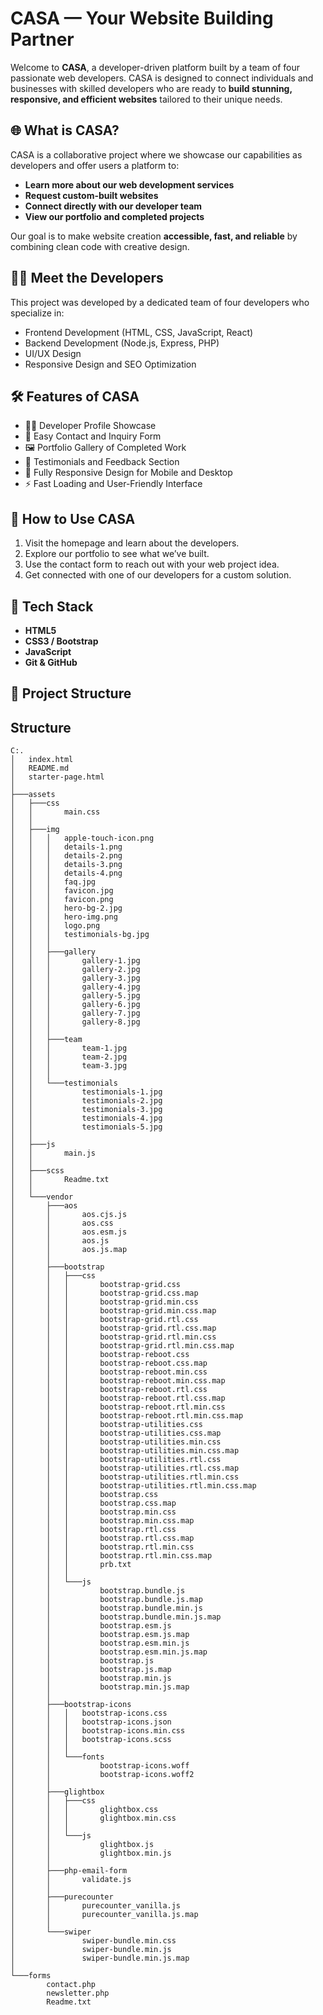 # CASA — Your Website Building Partner

Welcome to **CASA**, a developer-driven platform built by a team of four passionate web developers. CASA is designed to connect individuals and businesses with skilled developers who are ready to **build stunning, responsive, and efficient websites** tailored to their unique needs.

## 🌐 What is CASA?

CASA is a collaborative project where we showcase our capabilities as developers and offer users a platform to:

- **Learn more about our web development services**
- **Request custom-built websites**
- **Connect directly with our developer team**
- **View our portfolio and completed projects**

Our goal is to make website creation **accessible, fast, and reliable** by combining clean code with creative design.

## 👨‍💻 Meet the Developers

This project was developed by a dedicated team of four developers who specialize in:

- Frontend Development (HTML, CSS, JavaScript, React)
- Backend Development (Node.js, Express, PHP)
- UI/UX Design
- Responsive Design and SEO Optimization

## 🛠️ Features of CASA

- 🧑‍💻 Developer Profile Showcase  
- 📩 Easy Contact and Inquiry Form  
- 🖼️ Portfolio Gallery of Completed Work  
- 💬 Testimonials and Feedback Section  
- 📱 Fully Responsive Design for Mobile and Desktop  
- ⚡ Fast Loading and User-Friendly Interface  

## 🚀 How to Use CASA

1. Visit the homepage and learn about the developers.
2. Explore our portfolio to see what we’ve built.
3. Use the contact form to reach out with your web project idea.
4. Get connected with one of our developers for a custom solution.

## 🧪 Tech Stack

- **HTML5**
- **CSS3 / Bootstrap**
- **JavaScript**
- **Git & GitHub**

## 📁 Project Structure
## Structure
    C:.
    │   index.html
    │   README.md
    │   starter-page.html
    │
    ├───assets
    │   ├───css
    │   │       main.css
    │   │
    │   ├───img
    │   │   │   apple-touch-icon.png
    │   │   │   details-1.png
    │   │   │   details-2.png
    │   │   │   details-3.png
    │   │   │   details-4.png
    │   │   │   faq.jpg
    │   │   │   favicon.jpg
    │   │   │   favicon.png
    │   │   │   hero-bg-2.jpg
    │   │   │   hero-img.png
    │   │   │   logo.png
    │   │   │   testimonials-bg.jpg
    │   │   │
    │   │   ├───gallery
    │   │   │       gallery-1.jpg
    │   │   │       gallery-2.jpg
    │   │   │       gallery-3.jpg
    │   │   │       gallery-4.jpg
    │   │   │       gallery-5.jpg
    │   │   │       gallery-6.jpg
    │   │   │       gallery-7.jpg
    │   │   │       gallery-8.jpg
    │   │   │
    │   │   ├───team
    │   │   │       team-1.jpg
    │   │   │       team-2.jpg
    │   │   │       team-3.jpg
    │   │   │
    │   │   └───testimonials
    │   │           testimonials-1.jpg
    │   │           testimonials-2.jpg
    │   │           testimonials-3.jpg
    │   │           testimonials-4.jpg
    │   │           testimonials-5.jpg
    │   │
    │   ├───js
    │   │       main.js
    │   │
    │   ├───scss
    │   │       Readme.txt
    │   │
    │   └───vendor
    │       ├───aos
    │       │       aos.cjs.js
    │       │       aos.css
    │       │       aos.esm.js
    │       │       aos.js
    │       │       aos.js.map
    │       │
    │       ├───bootstrap
    │       │   ├───css
    │       │   │       bootstrap-grid.css
    │       │   │       bootstrap-grid.css.map
    │       │   │       bootstrap-grid.min.css
    │       │   │       bootstrap-grid.min.css.map
    │       │   │       bootstrap-grid.rtl.css
    │       │   │       bootstrap-grid.rtl.css.map
    │       │   │       bootstrap-grid.rtl.min.css
    │       │   │       bootstrap-grid.rtl.min.css.map
    │       │   │       bootstrap-reboot.css
    │       │   │       bootstrap-reboot.css.map
    │       │   │       bootstrap-reboot.min.css
    │       │   │       bootstrap-reboot.min.css.map
    │       │   │       bootstrap-reboot.rtl.css
    │       │   │       bootstrap-reboot.rtl.css.map
    │       │   │       bootstrap-reboot.rtl.min.css
    │       │   │       bootstrap-reboot.rtl.min.css.map
    │       │   │       bootstrap-utilities.css
    │       │   │       bootstrap-utilities.css.map
    │       │   │       bootstrap-utilities.min.css
    │       │   │       bootstrap-utilities.min.css.map
    │       │   │       bootstrap-utilities.rtl.css
    │       │   │       bootstrap-utilities.rtl.css.map
    │       │   │       bootstrap-utilities.rtl.min.css
    │       │   │       bootstrap-utilities.rtl.min.css.map
    │       │   │       bootstrap.css
    │       │   │       bootstrap.css.map
    │       │   │       bootstrap.min.css
    │       │   │       bootstrap.min.css.map
    │       │   │       bootstrap.rtl.css
    │       │   │       bootstrap.rtl.css.map
    │       │   │       bootstrap.rtl.min.css
    │       │   │       bootstrap.rtl.min.css.map
    │       │   │       prb.txt
    │       │   │
    │       │   └───js
    │       │           bootstrap.bundle.js
    │       │           bootstrap.bundle.js.map
    │       │           bootstrap.bundle.min.js
    │       │           bootstrap.bundle.min.js.map
    │       │           bootstrap.esm.js
    │       │           bootstrap.esm.js.map
    │       │           bootstrap.esm.min.js
    │       │           bootstrap.esm.min.js.map
    │       │           bootstrap.js
    │       │           bootstrap.js.map
    │       │           bootstrap.min.js
    │       │           bootstrap.min.js.map
    │       │
    │       ├───bootstrap-icons
    │       │   │   bootstrap-icons.css
    │       │   │   bootstrap-icons.json
    │       │   │   bootstrap-icons.min.css
    │       │   │   bootstrap-icons.scss
    │       │   │
    │       │   └───fonts
    │       │           bootstrap-icons.woff
    │       │           bootstrap-icons.woff2
    │       │
    │       ├───glightbox
    │       │   ├───css
    │       │   │       glightbox.css
    │       │   │       glightbox.min.css
    │       │   │
    │       │   └───js
    │       │           glightbox.js
    │       │           glightbox.min.js
    │       │
    │       ├───php-email-form
    │       │       validate.js
    │       │
    │       ├───purecounter
    │       │       purecounter_vanilla.js
    │       │       purecounter_vanilla.js.map
    │       │
    │       └───swiper
    │               swiper-bundle.min.css
    │               swiper-bundle.min.js
    │               swiper-bundle.min.js.map
    │
    └───forms
            contact.php
            newsletter.php
            Readme.txt
